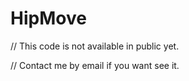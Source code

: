 # HipMove

// This code is not available in public yet. 

// Contact me by email if you want see it.

